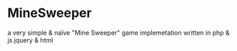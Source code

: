 # MineSweeper
a very simple & naïve "Mine Sweeper" game implemetation written in php & js jquery & html

